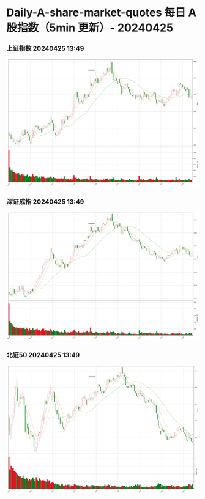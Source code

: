 
# Daily-A-share-market-quotes 每日 A 股指数（5min 更新）- 20240425

### 上证指数 20240425 13:49
![](./fig/2024/4/20240425-sh000001.png)

### 深证成指 20240425 13:49
![](./fig/2024/4/20240425-sz399001.png)

### 北证50 20240425 13:49
![](./fig/2024/4/20240425-bj899050.png)
